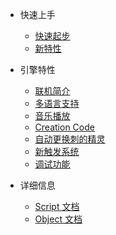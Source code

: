 * 快速上手

  * [快速起步](quickstart.md)
  * [新特性](feature.md)

* 引擎特性

  * [联机简介](network.md)
  * [多语言支持](i18n.md)
  * [音乐播放](music.md)
  * [Creation Code](cc.md)
  * [自动更换刺的精灵](autosprite.md)
  * [新触发系统](trigger.md)
  * [调试功能](debug.md)

* 详细信息
  * [Script 文档](scriptref.md)
  * [Object 文档](objectref.md)
